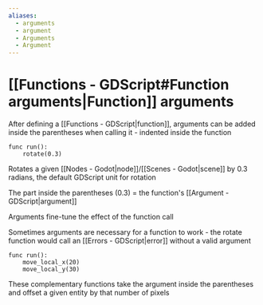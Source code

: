 ```yaml
---
aliases:
  - arguments
  - argument
  - Arguments
  - Argument
---
```

# [[Functions - GDScript#Function arguments|Function]] arguments

After defining a [[Functions - GDScript|function]], arguments can be added inside the parentheses when calling it - indented inside the function 

```
func run():
	rotate(0.3)
```
Rotates a given [[Nodes - Godot|node]]/[[Scenes - Godot|scene]] by 0.3 radians, the default GDScript unit for rotation

The part inside the parentheses (0.3) =  the function's [[Argument - GDScript|argument]]

Arguments fine-tune the effect of the function call

Sometimes arguments are necessary for a function to work - the rotate function would call an [[Errors - GDScript|error]] without a valid argument

```
func run():
	move_local_x(20)
	move_local_y(30)
```
These complementary functions take the argument inside the parentheses and offset a given entity by that number of pixels
